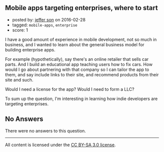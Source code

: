## Mobile apps targeting enterprises, where to start

- posted by: [jeffer son](https://stackexchange.com/users/5431708/jeffer-son) on 2016-02-28
- tagged: `mobile-apps`, `enterprise`
- score: 1

I have a good amount of experience in mobile development, not so much in business, and I wanted to learn about the general business model for building enterprise apps.

For example (hypothetically), say there's an online retailer that sells car parts. And I build an educational app teaching users how to fix cars. How would I go about partnering with that company so I can tailor the app to them, and say include links to their site, and recommend products from their site and such.

Would I need a license for the app? Would I need to form a LLC?

To sum up the question, I'm interesting in learning how indie developers are targeting enterprises.

## No Answers

There were no answers to this question.


---

All content is licensed under the [CC BY-SA 3.0 license](https://creativecommons.org/licenses/by-sa/3.0/).
